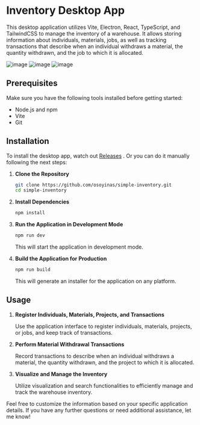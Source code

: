 # Inventory Desktop App

This desktop application utilizes Vite, Electron, React, TypeScript, and TailwindCSS to manage the inventory of a warehouse. It allows storing information about individuals, materials, jobs, as well as tracking transactions that describe when an individual withdraws a material, the quantity withdrawn, and the job to which it is allocated.


![image](https://github.com/osoyinas/simple-inventory/assets/99898902/4b3d9cba-3674-468c-9df8-b5e3f306f1d4)
![image](https://github.com/osoyinas/simple-inventory/assets/99898902/53e2843a-16ae-4ea3-8a3c-e1362d56f651)
![image](https://github.com/osoyinas/simple-inventory/assets/99898902/28d4bb96-6be5-4e2a-b67c-907cbdc50552)

## Prerequisites

Make sure you have the following tools installed before getting started:

- Node.js and npm
- Vite
- Git

## Installation

To install the desktop app, watch out [Releases](https://github.com/osoyinas/simple-inventory/releases) . Or you can do it manually following the next steps:

1. **Clone the Repository**

    ```bash
    git clone https://github.com/osoyinas/simple-inventory.git
    cd simple-inventory
    ```

2. **Install Dependencies**

    ```bash
    npm install
    ```
    

3. **Run the Application in Development Mode**

    ```bash
    npm run dev
    ```

    This will start the application in development mode.

4. **Build the Application for Production**

    ```bash
    npm run build
    ```

    This will generate an installer for the application on any platform.

## Usage

1. **Register Individuals, Materials, Projects, and Transactions**

    Use the application interface to register individuals, materials, projects, or jobs, and keep track of transactions.

2. **Perform Material Withdrawal Transactions**

    Record transactions to describe when an individual withdraws a material, the quantity withdrawn, and the project to which it is allocated.

3. **Visualize and Manage the Inventory**

    Utilize visualization and search functionalities to efficiently manage and track the warehouse inventory.

Feel free to customize the information based on your specific application details. If you have any further questions or need additional assistance, let me know!
